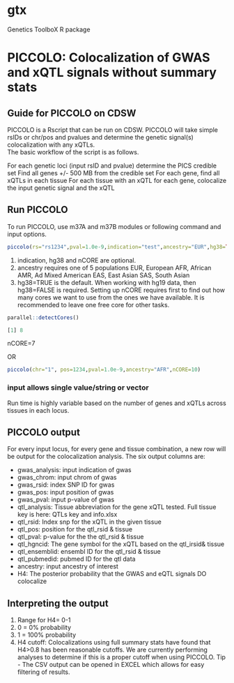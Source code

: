 # gtx
Genetics ToolboX R package
# PICCOLO: Colocalization of GWAS and xQTL signals without summary stats

## Guide for PICCOLO on CDSW
PICCOLO is a Rscript that can be run on CDSW. PICCOLO will take simple rsIDs or chr/pos and pvalues and determine the genetic signal(s) colocalization with any xQTLs.  
The basic workflow of the script is as follows.

For each genetic loci (input rsID and pvalue) determine the PICS credible set
Find all genes +/- 500 MB from the credible set
For each gene, find all xQTLs in each tissue
For each tissue with an xQTL for each gene, colocalize the input genetic signal and the xQTL

## Run PICCOLO
To run PICCOLO, use m37A and m37B modules or following command and input options.
```R
piccolo(rs="rs1234",pval=1.0e-9,indication="test",ancestry="EUR",hg38=TRUE, nCORE=7)  
```
1. indication, hg38 and nCORE are optional. 
2. ancestry requires one of 5 populations
​EUR, European
AFR, African
AMR, Ad Mixed American
EAS, East Asian
SAS, South Asian​ 
3. hg38=TRUE is the default. When working with hg19 data, then hg38=FALSE is required. 
Setting up nCORE requires first to find out how many cores we want to use from the ones we have available. It is recommended to leave one free core for other tasks.
```R
parallel::detectCores()

[1] 8
```
​​nCORE=7

OR
```R
piccolo(chr="1", pos=1234,pval=1.0e-9,ancestry="AFR",nCORE=10)
```
### input allows single value/string or vector 
​Run time is highly variable based on the number of genes and xQTLs across tissues in each locus.

## PICCOLO output
For every input locus, for every gene and tissue combination, a new row will be output for the colocalization analysis. The six output columns are:

* gwas_analysis: input indication of gwas
* gwas_chrom: input chrom of gwas
* gwas_rsid: index SNP ID for gwas  
* gwas_pos: input position of gwas
* gwas_pval: input p-value of gwas
* qtl_analysis: Tissue abbreviation for the gene xQTL tested. Full tissue key is here: QTLs key and info.xlsx​
* qtl_rsid: Index snp for the xQTL in the given tissue
* qtl_pos: position for the qtl_rsid & tissue
* qtl_pval: p-value for the the qtl_rsid & tissue
* qtl_hgncid: The gene symbol for the xQTL based on the qtl_irsid& tissue
* qtl_ensemblid: ensembl ID for the qtl_rsid & tissue​
* qtl_pubmedid: pubmed ID for the qtl data
* ancestry: input ancestry of interest
* H4: The posterior probability that the GWAS and eQTL signals DO colocalize

## Interpreting the output
1. Range for H4= 0-1
2. 0 = 0% probability
3. 1 = 100% probability
4. H4 cutoff: Colocalizations using full summary stats have found that H4>0.8 has been reasonable cutoffs. 
	We are currently performing analyses to determine if this is a proper cutoff when using PICCOLO.
Tip - The CSV output can be opened in EXCEL which allows for easy filtering of results.


